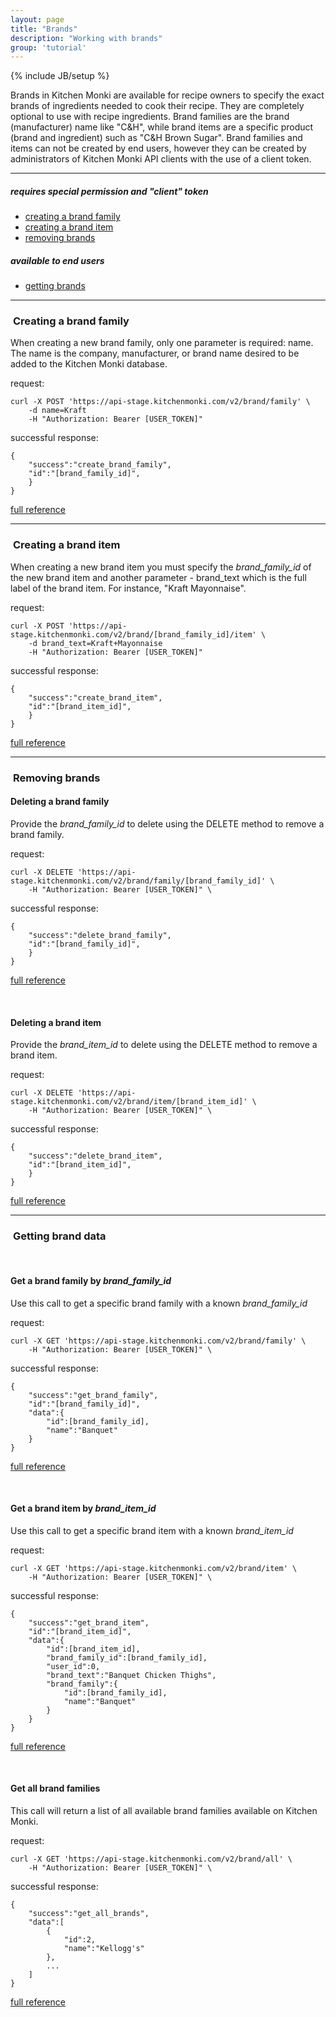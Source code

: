 ```yaml
---
layout: page
title: "Brands"
description: "Working with brands"
group: 'tutorial'
---
```

{% include JB/setup %}


Brands in Kitchen Monki are available for recipe owners to specify the exact brands of ingredients needed
to cook their recipe.  They are completely optional to use with recipe ingredients.  Brand families are
the brand (manufacturer) name like "C&H", while brand items are a specific product (brand and ingredient)
such as "C&H Brown Sugar".  Brand families and items can not be created by end users, however they can
be created by administrators of Kitchen Monki API clients with the use of a client token.

-----------------

##### requires special permission and "client" token
* [creating a brand family](#create-brand-family)
* [creating a brand item](#create-brand-item)
* [removing brands](#deleting-brands)

##### available to end users
* [getting brands](#getting-brands)

-----------------

### <a id="create-brand-family">&nbsp;</a>Creating a brand family

When creating a new brand family, only one parameter is required: name.  The name is the company,
manufacturer, or brand name desired to be added to the Kitchen Monki database.

request:

	curl -X POST 'https://api-stage.kitchenmonki.com/v2/brand/family' \
		-d name=Kraft
		-H "Authorization: Bearer [USER_TOKEN]"

successful response:

	{
		"success":"create_brand_family",
		"id":"[brand_family_id]",
		}
	}

<a href="/console.html?api_id=62" target="blank">full reference</a>

-----------------


### <a id="create-brand-item">&nbsp;</a>Creating a brand item

When creating a new brand item you must specify the *brand_family_id* of the new brand item and another
parameter - brand_text which is the full label of the brand item.  For instance, "Kraft Mayonnaise".

request:

	curl -X POST 'https://api-stage.kitchenmonki.com/v2/brand/[brand_family_id]/item' \
		-d brand_text=Kraft+Mayonnaise
		-H "Authorization: Bearer [USER_TOKEN]"

successful response:

	{
		"success":"create_brand_item",
		"id":"[brand_item_id]",
		}
	}

<a href="/console.html?api_id=63" target="blank">full reference</a>

-----------------


### <a id="deleting-brands">&nbsp;</a>Removing brands

#### Deleting a brand family

Provide the *brand_family_id* to delete using the DELETE method to remove a brand family.

request:

	curl -X DELETE 'https://api-stage.kitchenmonki.com/v2/brand/family/[brand_family_id]' \
		-H "Authorization: Bearer [USER_TOKEN]" \

successful response:

	{
		"success":"delete_brand_family",
		"id":"[brand_family_id]",
		}
	}

<a href="/console.html?api_id=68" target="blank">full reference</a>

&nbsp;

#### Deleting a brand item

Provide the *brand_item_id* to delete using the DELETE method to remove a brand item.

request:

	curl -X DELETE 'https://api-stage.kitchenmonki.com/v2/brand/item/[brand_item_id]' \
		-H "Authorization: Bearer [USER_TOKEN]" \

successful response:

	{
		"success":"delete_brand_item",
		"id":"[brand_item_id]",
		}
	}


<a href="/console.html?api_id=69" target="blank">full reference</a>

-----------------


### <a id="getting-brands">&nbsp;</a>Getting brand data

&nbsp;

#### Get a brand family by *brand_family_id*

Use this call to get a specific brand family with a known *brand_family_id*

request:

	curl -X GET 'https://api-stage.kitchenmonki.com/v2/brand/family' \
		-H "Authorization: Bearer [USER_TOKEN]" \

successful response:

	{
		"success":"get_brand_family",
		"id":"[brand_family_id]",
		"data":{
			"id":[brand_family_id],
			"name":"Banquet"
		}
	}

<a href="/console.html?api_id=60" target="blank">full reference</a>

&nbsp;

#### Get a brand item by *brand_item_id*

Use this call to get a specific brand item with a known *brand_item_id*

request:

	curl -X GET 'https://api-stage.kitchenmonki.com/v2/brand/item' \
		-H "Authorization: Bearer [USER_TOKEN]" \

successful response:

	{
		"success":"get_brand_item",
		"id":"[brand_item_id]",
		"data":{
			"id":[brand_item_id],
			"brand_family_id":[brand_family_id],
			"user_id":0,
			"brand_text":"Banquet Chicken Thighs",
			"brand_family":{
				"id":[brand_family_id],
				"name":"Banquet"
			}
		}
	}

<a href="/console.html?api_id=67" target="blank">full reference</a>

&nbsp;

#### Get all brand families

This call will return a list of all available brand families available on Kitchen Monki.

request:

	curl -X GET 'https://api-stage.kitchenmonki.com/v2/brand/all' \
		-H "Authorization: Bearer [USER_TOKEN]" \

successful response:

	{
		"success":"get_all_brands",
		"data":[
			{
				"id":2,
				"name":"Kellogg's"
			},
			...
		]
	}

<a href="/console.html?api_id=61" target="blank">full reference</a>


